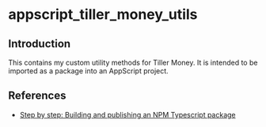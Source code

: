 # appscript_tiller_money_utils

## Introduction

This contains my custom utility methods for Tiller Money. It is intended to be imported as a package into an AppScript project.

## References

- [Step by step: Building and publishing an NPM Typescript package](https://itnext.io/step-by-step-building-and-publishing-an-npm-typescript-package-44fe7164964c)
